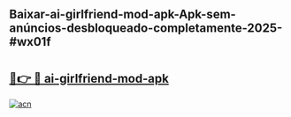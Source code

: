 ## Baixar-ai-girlfriend-mod-apk-Apk-sem-anúncios-desbloqueado-completamente-2025-#wx01f

# <h2><a href="https://ainizakaria.my?title=ai-girlfriend-mod-apk&ref=20M">🔗👉 🔴 ai-girlfriend-mod-apk</a></h2>

[![acn](https://github.com/user-attachments/assets/0f9c940e-d8b0-45ae-aac7-cd30a18b3e1c)](https://ainizakaria.my?title=ai-girlfriend-mod-apk&ref=20M)

